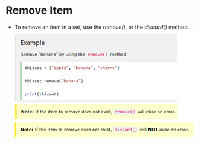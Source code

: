 # Remove Item

- To remove an item in a set, use the *remove()*, or the *discard()* method.
![Remove Items](Set6.PNG)<!-- .element: style="border:0; width:100%" -->
